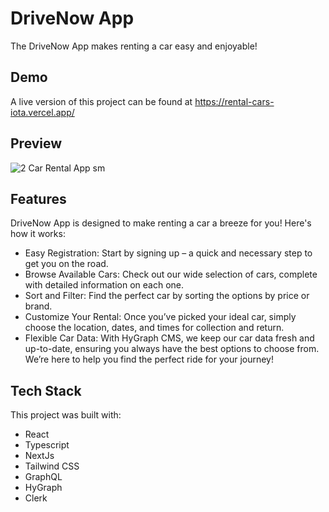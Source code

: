 
# DriveNow App
The DriveNow App makes renting a car easy and enjoyable!

## Demo

A live version of this project can be found at https://rental-cars-iota.vercel.app/

## Preview
![2 Car Rental App sm](https://github.com/Kukurekovic/Rental-cars/assets/113231854/8b1ca171-c10a-4f5e-baa1-1cc715cafae3)

## Features

DriveNow App is designed to make renting a car a breeze for you! Here's how it works:
- Easy Registration: Start by signing up – a quick and necessary step to get you on the road.
- Browse Available Cars: Check out our wide selection of cars, complete with detailed information on each one.
- Sort and Filter: Find the perfect car by sorting the options by price or brand.
- Customize Your Rental: Once you’ve picked your ideal car, simply choose the location, dates, and times for collection and return.
- Flexible Car Data: With HyGraph CMS, we keep our car data fresh and up-to-date, ensuring you always have the best options to choose from.
We’re here to help you find the perfect ride for your journey!

## Tech Stack

This project was built with:
- React
- Typescript
- NextJs
- Tailwind CSS
- GraphQL
- HyGraph
- Clerk





